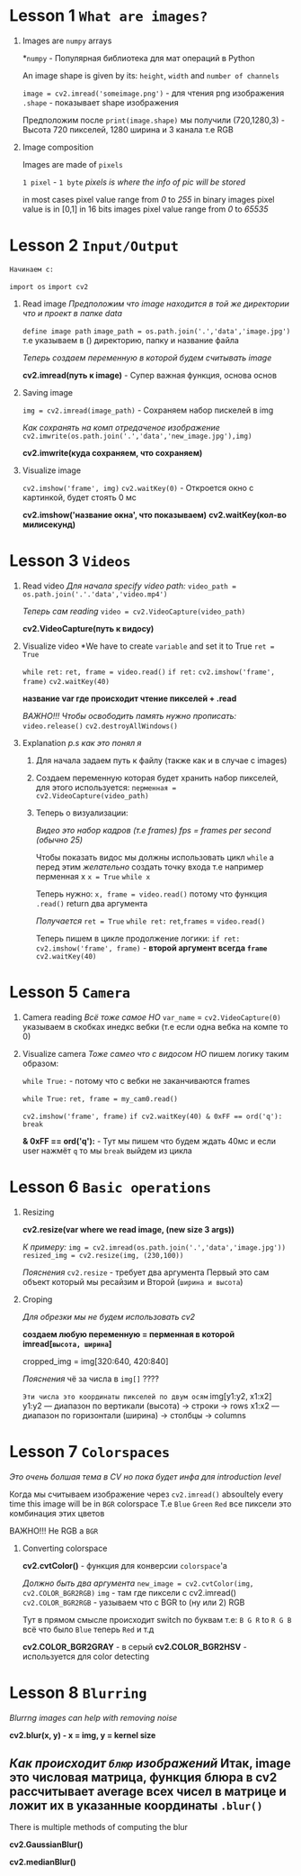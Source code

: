 # Lesson 1 `What are images?`
1) Images are `numpy` arrays

    *`numpy` - Популярная библиотека для мат операций в Python

    An image shape is given by its:
    `height`, `width` and `number of channels`

    `image = cv2.imread('someimage.png')` - для чтения png изображения
    `.shape` - показывает shape изображения

    Предположим после `print(image.shape)` мы получили
    (720,1280,3) - Высота 720 пикселей, 1280 ширина и 3 канала т.е RGB

2) Image composition

    Images are made of `pixels`
    
    `1 pixel` - `1 byte`
    *pixels is where the info of pic will be stored*

    in most cases pixel value range from *0* to *255*
    in binary images pixel value is in [0,1]
    in 16 bits images pixel value range from *0* to *65535*

# Lesson 2 `Input/Output`
    Начинаем с:
`import os`
`import cv2`

1) Read image
    *Предположим что image находится в той же директории что и проект*
    *в папке data*
    
    `define image path`
    `image_path = os.path.join('.','data','image.jpg')`
    т.е указываем в () директорию, папку и название файла
    
    *Теперь создаем переменную в которой будем считывать image*

    **cv2.imread(путь к image)** - Супер важная функция, основа основ
    
2) Saving image 

    `img = cv2.imread(image_path)` - Сохраняем набор пискелей в img

    *Как сохранять на комп отредаченое изображение*
    `cv2.imwrite(os.path.join('.','data','new_image.jpg'),img)`

    **cv2.imwrite(куда сохраняем, что сохраняем)**

3) Visualize image

    `cv2.imshow('frame', img)`
    `cv2.waitKey(0)` - Откроется окно с картинкой, будет стоять 0 мс

    **cv2.imshow('название окна', что показываем)**
    **cv2.waitKey(кол-во милисекунд)**

# Lesson 3 `Videos`
1) Read video
    *Для начала specify video path:*
    `video_path = os.path.join('.'.'data','video.mp4')`

    *Теперь сам reading*
    `video = cv2.VideoCapture(video_path)`

    **cv2.VideoCapture(путь к видосу)**

2) Visualize video
    *We have to create `variable` and set it to True
    `ret = True`

    `while ret:`
        `ret, frame = video.read()`
        `if ret:`
            `cv2.imshow('frame', frame)`
            `cv2.waitKey(40)`

    **название var где происходит чтение пикселей + .read**

    *ВАЖНО!!! Чтобы освободить память нужно прописать:*
        `video.release()`
        `cv2.destroyAllWindows()`

3) Explanation
    *p.s как это понял я*

    1) Для начала задаем путь к файлу (также как и в случае с images)
    2) Создаем переменную которая будет хранить набор пикселей,
    для этого используется:
        `перменная = cv2.VideoCapture(video_path)`
    3) Теперь о визуализации:

        *Видео это набор кадров (т.е frames)*
        *fps = frames per second (обычно 25)*

        Чтобы показать видос мы должны использовать цикл `while`
            а перед этим *желательно* создать точку входа т.е
            например перменная x
            `x = True`
            `while x`

        Теперь нужно:
            `x, frame = video.read()` 
            потому что функция `.read()` return два аргумента
        
        *Получается*
        `ret = True`
        `while ret:`
            `ret`,`frames` = `video.read()`

        Теперь пишем в цикле продолжение логики:
            `if ret:`
                `cv2.imshow('frame', frame)` - **второй аргумент всегда `frame`**
                `cv2.waitKey(40)`

# Lesson 5 `Camera`
1) Camera reading
    *Всё тоже самое НО*
    `var_name` = `cv2.VideoCapture(0)` 
    указываем в скобках инедкс вебки (т.е если одна вебка на компе то 0)

2) Visualize camera
    *Тоже самео что с видосом НО*
    пишем логику таким образом:

    `while True:` - потому что с вебки не заканчиваются frames

    `while True:`
    `ret, frame = my_cam0.read()`

    `cv2.imshow('frame', frame)`
    `if cv2.waitKey(40) & 0xFF == ord('q'):`
        `break`

    **& 0xFF == ord('q'):** - Тут мы пишем что будем ждать 40мс и
    если user нажмёт `q` то мы `break` выйдем из цикла 

# Lesson 6 `Basic operations`
1) Resizing 

    **cv2.resize(var where we read image, (new size 3 args))**

    *К примеру:*
    `img = cv2.imread(os.path.join('.','data','image.jpg'))`
    `resized_img = cv2.resize(img, (230,100))`

    *Пояснения*
    `cv2.resize` - требует два аргумента
    Первый это сам объект который мы ресайзим и
    Второй (`ширина и высота`)

2) Croping

    *Для обрезки мы не будем использовать cv2*
    
    **создаем любую переменную = перменная в которой imread[`высота, ширина`]**

    cropped_img = img[320:640, 420:840]

    *Пояснения*
    чё за числа в `img[]` ????

    `Эти числа это координаты пикселей по двум осям`
    img[y1:y2, x1:x2]
    y1:y2 — диапазон по вертикали (высота) → строки → rows
    x1:x2 — диапазон по горизонтали (ширина) → столбцы → columns

# Lesson 7 `Colorspaces`

*Это очень болшая тема в CV но пока будет инфа для introduction level*

Когда мы считываем изображение через `cv2.imread()`
    absoultely every time this image will be in `BGR` colorspace
    Т.е `Blue` `Green` `Red` все пиксели это комбинация этих цветов

ВАЖНО!!! Не RGB а `BGR`

1) Converting colorspace

    **cv2.cvtColor()** - функция для конверсии `colorspace`'а

    *Должно быть два аргумента*
    `new_image = cv2.cvtColor(img, cv2.COLOR_BGR2RGB)`
    `img` - там где пиксели с cv2.imread()
    `cv2.COLOR_BGR2RGB` - уазываем что с BGR to (ну или 2) RGB

    Тут в прямом смысле происходит switch по буквам т.е:
        `B G R` to `R G B` 
        всё что было `Blue` теперь `Red`
        и т.д

    **cv2.COLOR_BGR2GRAY** - в серый
    **cv2.COLOR_BGR2HSV** - используется для color detecting

# Lesson 8 `Blurring`

*Blurrng images can help with removing noise*

 **cv2.blur(x, y) - x = img, y = kernel size**


*Как происходит `блюр` изображений*
Итак, image это числовая матрица, функция блюра в cv2
рассчитывает average всех чисел в матрице и ложит их в указанные
координаты `.blur()`
--------------------------------------------------

There is multiple methods of computing the blur

**cv2.GaussianBlur()**

**cv2.medianBlur()**

